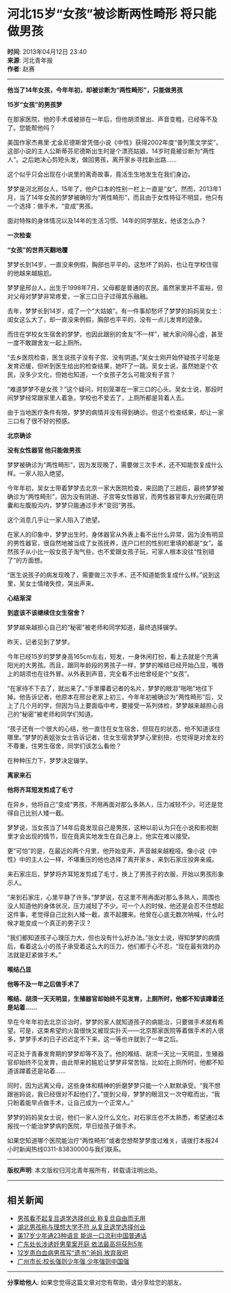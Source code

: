 # 河北15岁“女孩”被诊断两性畸形 将只能做男孩

**时间**: 2013年04月12日 23:40  
**来源**: 河北青年报  
**作者**: 赵赛  

---

**他当了14年女孩，今年年初，却被诊断为“两性畸形”，只能做男孩**

**15岁“女孩”的男孩梦**

在那家医院，他的手术或被排在一年后，但他胡须冒出、声音变粗，已经等不及了。您能帮他吗？

美国作家杰弗里·尤金尼德斯曾凭借小说《中性》获得2002年度“普列策文学奖”，这部小说的主人公斯蒂芬尼德斯出生时是个漂亮姑娘，14岁时竟被诊断为“两性人”。之后她决心剪短头发，做回男孩，离开家乡寻找新出路……

这个似乎只会出现在小说里的离奇故事，竟活生生地发生在我们身边。

梦梦是河北邢台人，15年了，他户口本的性别一栏上一直是“女”。然而，2013年1月，当了14年女孩的梦梦被确珍为“两性畸形”，而且由于女性特征不明显，他只有一个选择：做手术，“变成”男孩。

面对特殊的身体情况以及14年的生活习惯、14年的同学朋友，他该怎么办？

**一次检查**

**“女孩”的世界天翻地覆**

梦梦长到14岁，一直没来例假，胸部也平平的。这愁坏了妈妈，也让在学校住宿的他越来越尴尬。

梦梦是邢台人，出生于1998年7月，父母都是普通的农民。虽然家里并不富裕，但对父母对梦梦非常疼爱，一家三口日子过得其乐融融。

去年，梦梦长到14岁，成了一个“大姑娘”。有一件事却愁坏了梦梦的妈妈吴女士：闺女这么大了，却一直没来例假，胸部也平平的，没有一点儿发育的迹象。

而住在学校女生宿舍的梦梦，也因此跟别的舍友“不一样”，被大家问得心虚，甚至一度不敢跟舍友一起上厕所。

“去乡医院检查，医生说孩子没有子宫、没有阴道。”吴女士刚开始怀疑孩子可能是发育迟缓，但听到医生给出的检查结果，她吓了一跳。吴女士说，虽然她是个农民，没多少文化，但她也知道，一个女孩子怎么可能没有子宫？

“难道梦梦不是女孩？”这个疑问，时刻笼罩在一家三口的心头。吴女士说，那段时间梦梦经常跟家里人着急，学校也不爱去了，上厕所都是背着人去。

由于当地医疗条件有限，梦梦的病情并没有得到确诊。但这个检查结果，却让一家三口有了很不好的预感。

**北京确诊**

**没有女性器官 他只能做男孩**

梦梦被确诊为“两性畸形”，因为发现晚了，需要做三次手术，还不知能恢复成什么样。一家人陷入绝望。

今年年初，吴女士带着梦梦去北京一家大医院检查，来回跑了三趟后，最终梦梦被确诊为“两性畸形”，因为没有阴道、子宫等女性器官，而男性器官睾丸分别藏在阴囊和左腹股沟内，梦梦只能通过手术“变回”男孩。

这个消息几乎让一家人陷入了绝望。

在家人的印象中，梦梦出生时，身体器官从外表上看不出什么异常，因为没有明显的男性器官，很自然地被当成了女孩抚养，连户口栏的性别栏里填的都是“女”。虽然孩子从小比一般女孩子淘气些，也不爱跟女孩子玩，可家人根本没往“性别错了”的方面想。

“医生说孩子的病发现晚了，需要做三次手术，还不知道能恢复成什么样。”说到这里，吴女士情绪失控，哭出声来。

**心结渐深**

**到底该不该继续住女生宿舍？**

梦梦越来越担心自己的“秘密”被老师和同学知道，最终选择辍学。

昨天，记者见到了梦梦。

今年已经15岁的梦梦身高165cm左右，短发，一身休闲打扮，看上去就是个充满阳光的大男孩。而且，跟同年龄段的男孩子一样，梦梦的喉结已经开始凸显，嘴唇上的胡须也在往外冒。从外表到声音，完全看不出他曾经是个“女孩”。

“在家待不下去了，就出来了。”手里攥着记者的名片，梦梦的眼泪“啪啪”地往下掉。他告诉记者，他原本在邢台老家上初三，今年年初被确诊为“两性畸形”后，又上了几个月的学，但因为马上要面临中考，要接受一系列体检，梦梦越来越担心自己的“秘密”被老师和同学们知道。

“孩子还有一个很大的心结，他一直住在女生宿舍，但现在的状态，他不知道该住哪里。”梦梦的表姐张女士告诉记者，住女生宿舍梦梦心里别扭，也觉得是对舍友的不尊重，住男生宿舍，同学们该怎么看他？

在种种压力下，梦梦决定辍学。

**离家来石**

**他将齐耳短发剪成了毛寸**

在异乡，他将自己“变成”男孩，不用再面对那么多熟人，压力减轻不少。可还是觉得自己比别人矮一截。

梦梦说，当女孩当了14年后竟发现自己是男孩，这种以前认为只在小说和影视剧里才会出现的情节，现在竟真实地发生在自己身上，他实在难以接受。

更“可怕”的是，在最近的两个月里，他开始变声，声音越来越粗哑。像小说《中性》中的主人公一样，不堪重压的他也选择了离开家乡，来到石家庄投奔亲戚。

来石家庄后，梦梦将齐耳短发剪成了毛寸，换上了男孩子的衣服，开始以男孩形象示人。

“来到石家庄，心里平静了许多。”梦梦说，在这里不用再面对那么多熟人，周围也没人知道他的身体状况，压力减轻了不少。可一个人的时候，他还是会忍不住想起这件事，老觉得自己比别人矮一截，直不起腰来。他曾在心底无数次呐喊，什么时候才能变成一个真正的男子汉？

“我们都知道孩子心理压力大，但也没有什么好办法。”张女士说，得知梦梦的病情后，看着这么小的孩子承受着这么大的压力，他们都于心不忍，“现在最有效的办法就是赶紧做手术。”

**喉结凸显**

**他等不及一年之后做手术了**

**喉结、胡须一天天明显，生殖器官却始终不见发育，上厕所时，他都不知该蹲着还是站着……**

早在今年年初去北京诊治时，梦梦的家人就知道孩子的病能治，只要做手术就有希望。可是，这束希望的火苗很快又被现实扑灭——北京那家医院等着做手术的人很多，梦梦手术的日子迟迟定不下来，这一等也许就到了一年之后。

可正处于青春发育期的梦梦却等不及了。他的喉结、胡须一天比一天明显，生殖器官却始终不见发育，由此带来的尴尬让梦梦非常苦恼，比如在上厕所时，他都不知道该蹲着还是站着……

同时，因为远离父母，这些身体和精神的折磨梦梦只能一个人默默承受。“我不想跟爸妈说，我已经很对不起他们了。”提到父母，梦梦的眼泪又一次夺眶而出，“我只盼着能早点做手术，让自己成为一个正常人。”

梦梦的妈妈吴女士说，他们一家人没什么文化，对石家庄也不太熟悉，希望通过本报找一个能治梦梦病的医院，早日给孩子做手术。

如果您知道哪个医院能治疗“两性畸形”或者您想帮梦梦度过难关，请拨打本报24小时新闻热线0311-83830000与我们联系。

---

**版权声明**: 本文版权归河北青年报所有，转载请注明出处。

--- 

## 相关新闻

- [男孩看不起复旦退学选择创业 称复旦自由而无用](https://news.sohu.com/20130412/n372511554.shtml)
- [湖北男孩称与理想大学不符 从复旦退学选择创业](https://news.sohu.com/20130412/n372500781.shtml)
- [美17岁少年通23种语言 能说一口流利中国普通话](https://news.sohu.com/20130412/n372446591.shtml)
- [广东处长涉诱奸男童案开庭 依法最高将获刑5年](https://news.sohu.com/20130412/n372425839.shtml)
- [12岁患白血病男孩写“遗书”:爸妈 放弃我吧](https://news.sohu.com/20130412/n372424165.shtml)
- [广州市长:校长强则少年强 少年强则中国强](https://news.sohu.com/20130411/n372386253.shtml)

--- 

**分享给他人**: 如果您觉得这篇文章对您有帮助，请分享给您的朋友。